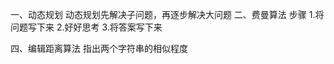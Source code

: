 一、动态规划
    动态规划先解决子问题，再逐步解决大问题
二、费曼算法
    步骤
    1.将问题写下来
    2.好好思考
    3.将答案写下来
    
四、编辑距离算法
    指出两个字符串的相似程度
    
